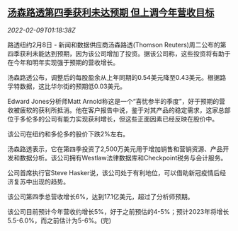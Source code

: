 <!--1644370263000-->
[汤森路透第四季获利未达预期 但上调今年营收目标](https://cn.reuters.com/article/thomsonreuters-results-q4-0208-tues-idCNKBS2KE034)
------

<div><i>2022-02-09T01:18:38Z</i></div><p>路透纽约2月8日 - 新闻和数据供应商汤森路透(Thomson Reuters)周二公布的第四季获利未能达到预期，因为该公司增加了投资。据该公司称，这些投资将有助于在今年和明年实现强于预期的营收增长。</p><p>汤森路透公布，调整后的每股盈余从上年同期的0.54美元降至0.43美元。根据路孚特数据，这比华尔街的预期低0.03美元。</p><p>Edward Jones分析师Matt Arnold称这是一个“喜忧参半的季度”，好于预期的营收被疲软的获利所抵消。他在客户报告中说，鉴于对其产品的稳定需求，这家总部位于多伦多的公司有能力实现获利增长，但这些正面因素已经反映在股价中。</p><p>该公司在纽约和多伦多的股价下跌2%左右。</p><p>汤森路透表示，它在第四季投资了2,500万美元用于增加销售和营销资源、产品开发和数据分析。该公司拥有Westlaw法律数据库和Checkpoint税务与会计服务。</p><p>公司首席执行官Steve Hasker说，该公司处于有利地位，可以借助新冠疫情后经济复苏中出现的趋势。</p><p>该公司第四季总营收增长6%，达到17.1亿美元，超过了分析师预期。</p><p>该公司目前预计今年营收约增长5%，好于之前预估的4-5%；预计2023年将增长5.5-6.0%，而之前估计为5-6%。(完)</p>
